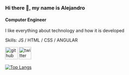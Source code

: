 ### Hi there 👋, my name is Alejandro
#### Computer Engineer
I like everything about technology and how it is developed

Skills:   JS / HTML / CSS / ANGULAR



[<img src='https://cdn.jsdelivr.net/npm/simple-icons@3.0.1/icons/github.svg' alt='github' height='40'>](https://github.com/Drojann)  [<img src='https://cdn.jsdelivr.net/npm/simple-icons@3.0.1/icons/twitter.svg' alt='twitter' height='40'>](https://twitter.com/_drojann_)  

[![Top Langs](https://github-readme-stats.vercel.app/api/top-langs/?username=Drojann)](https://github.com/anuraghazra/github-readme-stats)


